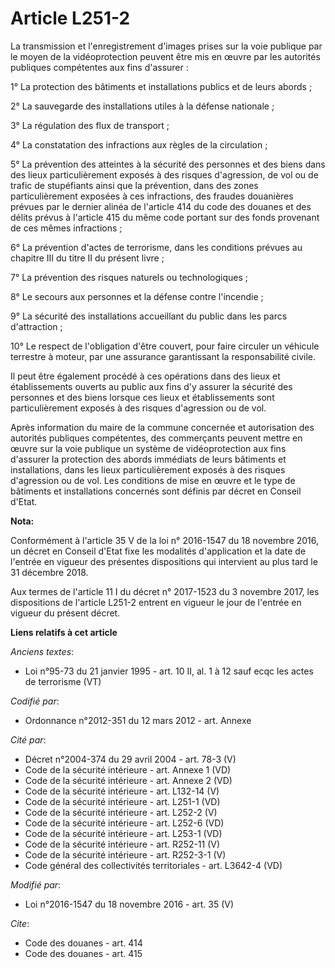 # Article L251-2

La transmission et l'enregistrement d'images prises sur la voie publique par le moyen de la vidéoprotection peuvent être mis
en œuvre par les autorités publiques compétentes aux fins d'assurer : 

1° La protection des bâtiments et installations publics et de leurs abords ; 

2° La sauvegarde des installations utiles à la défense nationale ; 

3° La régulation des flux de transport ; 

4° La constatation des infractions aux règles de la circulation ; 

5° La prévention des atteintes à la sécurité des personnes et des biens dans des lieux particulièrement exposés à des risques
d'agression, de vol ou de trafic de stupéfiants ainsi que la prévention, dans des zones particulièrement exposées à ces
infractions, des fraudes douanières prévues par le dernier alinéa de l'article 414 du code des douanes et des délits prévus à
l'article 415 du même code portant sur des fonds provenant de ces mêmes infractions ; 

6° La prévention d'actes de terrorisme, dans les conditions prévues au chapitre III du titre II du présent livre ; 

7° La prévention des risques naturels ou technologiques ; 

8° Le secours aux personnes et la défense contre l'incendie ; 

9° La sécurité des installations accueillant du public dans les parcs d'attraction ;

10° Le respect de l'obligation d'être couvert, pour faire circuler un véhicule terrestre à moteur, par une assurance
garantissant la responsabilité civile.

Il peut être également procédé à ces opérations dans des lieux et établissements ouverts au public aux fins d'y assurer la
sécurité des personnes et des biens lorsque ces lieux et établissements sont particulièrement exposés à des risques
d'agression ou de vol.

Après information du maire de la commune concernée et autorisation des autorités publiques compétentes, des commerçants
peuvent mettre en œuvre sur la voie publique un système de vidéoprotection aux fins d'assurer la protection des abords
immédiats de leurs bâtiments et installations, dans les lieux particulièrement exposés à des risques d'agression ou de vol.
Les conditions de mise en œuvre et le type de bâtiments et installations concernés sont définis par décret en Conseil d'Etat.

**Nota:**

Conformément à l'article 35 V de la loi n° 2016-1547 du 18 novembre 2016, un décret en Conseil d'Etat fixe les modalités
d'application et la date de l'entrée en vigueur des présentes dispositions qui intervient au plus tard le 31 décembre 2018.

Aux termes de l'article 11 I du décret n° 2017-1523 du 3 novembre 2017, les dispositions de l'article L251-2 entrent en
vigueur le jour de l'entrée en vigueur du présent décret.

**Liens relatifs à cet article**

_Anciens textes_:

  - Loi n°95-73 du 21 janvier 1995 - art. 10 II, al. 1 à 12 sauf ecqc les actes de terrorisme (VT)

_Codifié par_:

  - Ordonnance n°2012-351 du 12 mars 2012 - art. Annexe

_Cité par_:

  - Décret n°2004-374 du 29 avril 2004 - art. 78-3 (V)
  - Code de la sécurité intérieure - art. Annexe 1 (VD)
  - Code de la sécurité intérieure - art. Annexe 2 (VD)
  - Code de la sécurité intérieure - art. L132-14 (V)
  - Code de la sécurité intérieure - art. L251-1 (VD)
  - Code de la sécurité intérieure - art. L252-2 (V)
  - Code de la sécurité intérieure - art. L252-6 (VD)
  - Code de la sécurité intérieure - art. L253-1 (VD)
  - Code de la sécurité intérieure - art. R252-11 (V)
  - Code de la sécurité intérieure - art. R252-3-1 (V)
  - Code général des collectivités territoriales - art. L3642-4 (VD)

_Modifié par_:

  - Loi n°2016-1547 du 18 novembre 2016 - art. 35 (V)

_Cite_:

  - Code des douanes - art. 414
  - Code des douanes - art. 415
